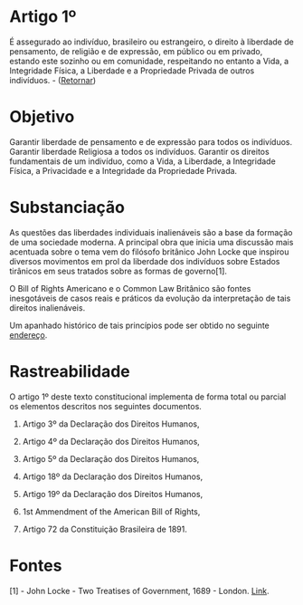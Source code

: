 # Artigo 1º

É assegurado ao indivíduo, brasileiro ou estrangeiro, o direito à liberdade de pensamento, de religião e de expressão, em público ou em privado, estando este sozinho ou em comunidade, respeitando no entanto a Vida, a Integridade Física, a Liberdade e a Propriedade Privada de outros indivíduos. - ([Retornar](https://brasileiroslivres.github.io/ConstituicaoFederalLivre/))

# Objetivo
Garantir liberdade de pensamento e de expressão para todos os indivíduos.
Garantir liberdade Religiosa a todos os indivíduos.
Garantir os direitos fundamentais de um indivíduo, como a Vida, a Liberdade, a Integridade Física, a Privacidade e a Integridade da Propriedade Privada.

# Substanciação

As questões das liberdades individuais inalienáveis são a base da formação de uma sociedade moderna.
A principal obra que inicia uma discussão mais acentuada sobre o tema vem do filósofo britânico John Locke que inspirou diversos movimentos em prol da liberdade dos indivíduos sobre Estados tirânicos em seus tratados sobre as formas de governo[1].

O Bill of Rights Americano e o Common Law Britânico são fontes inesgotáveis de casos reais e práticos da evolução da interpretação de tais direitos inalienáveis.

Um apanhado histórico de tais princípios pode ser obtido no seguinte [endereço](https://law.justia.com/constitution/us/amendment-01/).


# Rastreabilidade
O artigo 1º deste texto constitucional implementa de forma total ou parcial os elementos descritos nos seguintes documentos.

1) Artigo 3º da Declaração dos Direitos Humanos,

2) Artigo 4º da Declaração dos Direitos Humanos,

3) Artigo 5º da Declaração dos Direitos Humanos,

4) Artigo 18º da Declaração dos Direitos Humanos,

5) Artigo 19º da Declaração dos Direitos Humanos,

6) 1st Ammendment of the American Bill of Rights,

7) Artigo 72 da Constituição Brasileira de 1891.

# Fontes
[1] - John Locke - Two Treatises of Government, 1689 - London. [Link](https://books.google.com/books?id=7kwUAAAAQAAJ&dq=editions:q2cKQ3eYrMIC&pg=PP7&hl=en#v=onepage&q&f=false).
